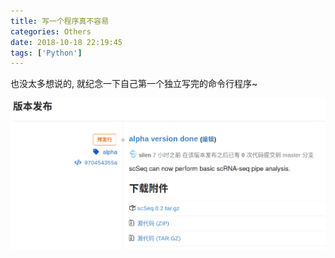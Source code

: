 ```yaml
---
title: 写一个程序真不容易
categories: Others
date: 2018-10-18 22:19:45
tags: ['Python']
---
```



也没太多想说的, 就纪念一下自己第一个独立写完的命令行程序~
<!-- 摘要部分 -->


![publish](https://raw.githubusercontent.com/SilenWang/Gallary/master/scSeq_pub.png)
